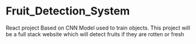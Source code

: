 # Fruit_Detection_System
React project Based on CNN Model used to train objects. This project will be a full stack website which will detect fruits if they are rotten or fresh
